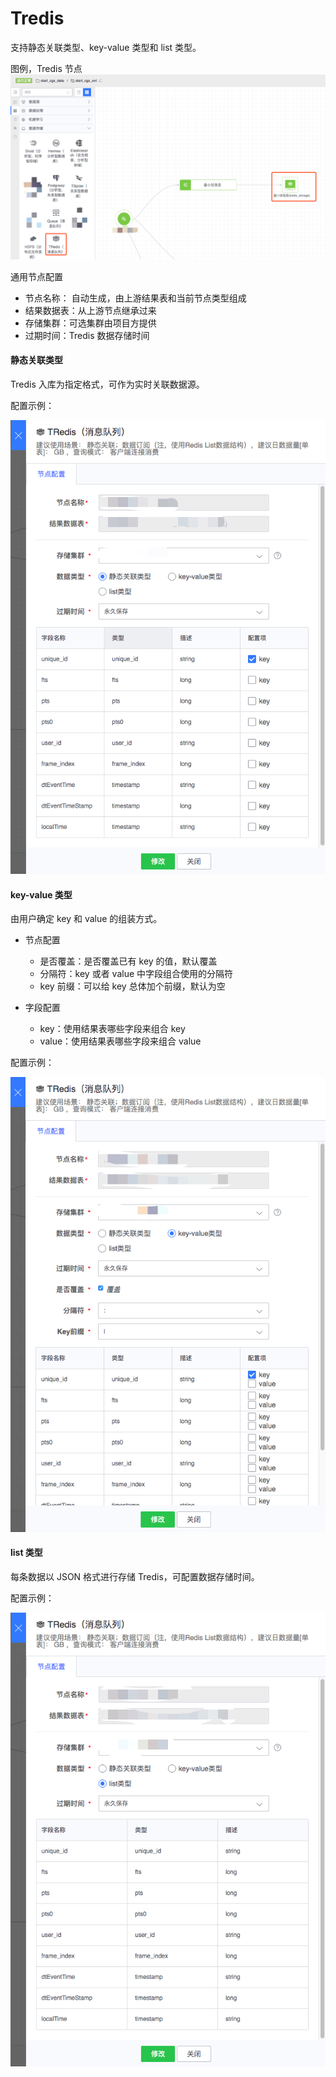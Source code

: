 # Tredis

支持静态关联类型、key-value 类型和 list 类型。

图例，Tredis 节点
![](../../../../assets/dataflow/components/storage/dataflow-tredis.png)

通用节点配置

- 节点名称： 自动生成，由上游结果表和当前节点类型组成
- 结果数据表：从上游节点继承过来
- 存储集群：可选集群由项目方提供
- 过期时间：Tredis 数据存储时间

#### 静态关联类型

Tredis 入库为指定格式，可作为实时关联数据源。

配置示例：

![](../../../../assets/dataflow/components/storage/dataflow-tredis-join.png)


####  key-value 类型

由用户确定 key 和 value 的组装方式。

- 节点配置
	- 是否覆盖：是否覆盖已有 key 的值，默认覆盖
	- 分隔符：key 或者 value 中字段组合使用的分隔符
	- key 前缀：可以给 key 总体加个前缀，默认为空

- 字段配置
	- key：使用结果表哪些字段来组合 key
	- value：使用结果表哪些字段来组合 value

配置示例：

![](../../../../assets/dataflow/components/storage/dataflow-tredis-kv.png)

####  list 类型

每条数据以 JSON 格式进行存储 Tredis，可配置数据存储时间。

配置示例：

![](../../../../assets/dataflow/components/storage/dataflow-tredis-list.png)



